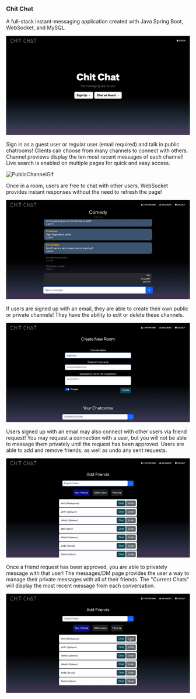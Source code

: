 ### Chit Chat

A full-stack instant-messaging application created with Java Spring Boot, WebSocket, and MySQL.

![LandingPage](chitchat-login.png)

Sign in as a guest user or regular user (email required) and talk in public chatrooms! Clients can choose from many channels to connect with others. Channel previews display the ten most recent messages of each channel! Live search is enabled on multiple pages for quick and easy access.

![PublicChannelGif](chitchat-channels.gif)

Once in a room, users are free to chat with other users. WebSocket provides instant responses without the need to refresh the page!

![PublicChannelGif](chitchat-public-convo.gif)

If users are signed up with an email, they are able to create their own public or private channels! They have the ability to edit or delete these channels. 

![ChannelCreationGif](chitchat-channel-creation.gif)

Users signed up with an email may also connect with other users via friend request! You may request a connection with a user, but you will not be able to message them privately until the request has been approved. Users are able to add and remove friends, as well as undo any sent requests.

![FriendsGif](chitchat-friendlist.gif)

Once a friend request has been approved, you are able to privately message with that user! The messages/DM page provides the user a way to manage their private messages with all of their friends. The "Current Chats" will display the most recent message from each conversation. 

![PrivateMessages](chitchat-dms.gif)
